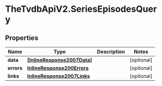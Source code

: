# TheTvdbApiV2.SeriesEpisodesQuery

## Properties
Name | Type | Description | Notes
------------ | ------------- | ------------- | -------------
**data** | [**[InlineResponse2007Data]**](InlineResponse2007Data.md) |  | [optional] 
**errors** | [**InlineResponse200Errors**](InlineResponse200Errors.md) |  | [optional] 
**links** | [**InlineResponse2007Links**](InlineResponse2007Links.md) |  | [optional] 


